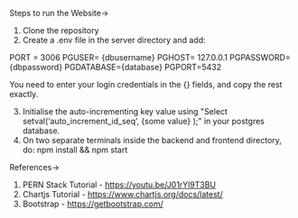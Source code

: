 Steps to run the Website->
1) Clone the repository
2) Create a .env file in the server directory and add:
  
  PORT = 3006
  PGUSER= {dbusername}
  PGHOST= 127.0.0.1
  PGPASSWORD={dbpassword}
  PGDATABASE={database}
  PGPORT=5432
  
  You need to enter your login credentials in the {} fields, and copy the rest exactly.

3) Initialise the auto-incrementing key value using "Select setval(‘auto_increment_id_seq’, {some value} );" in your postgres database.
4) On two separate terminals inside the backend and frontend directory, do: npm install && npm start


References->
1) PERN Stack Tutorial - https://youtu.be/J01rYl9T3BU
2) Chartjs Tutorial - https://www.chartjs.org/docs/latest/
3) Bootstrap - https://getbootstrap.com/
